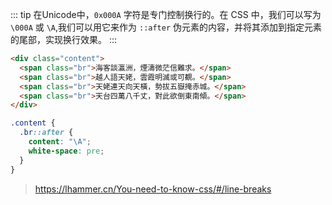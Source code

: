 ::: tip
在Unicode中，`0x000A` 字符是专门控制换行的。在 CSS 中，我们可以写为 `\000A` 或 `\A`,我们可以用它来作为 `::after` 伪元素的内容，并将其添加到指定元素的尾部，实现换行效果。
:::

<lineBreak/>

```html
<div class="content">
  <span class="br">海客談瀛洲，煙濤微茫信難求。</span>
  <span class="br">越人語天姥，雲霞明滅或可覩。</span>
  <span class="br">天姥連天向天橫，勢拔五嶽掩赤城。</span>
  <span class="br">天台四萬八千丈，對此欲倒東南傾。</span>
</div>
```

```scss
.content {
  .br::after {
    content: "\A";
    white-space: pre;
  }
}
```

> <a href="https://lhammer.cn/You-need-to-know-css/#/line-breaks">https://lhammer.cn/You-need-to-know-css/#/line-breaks</a>
